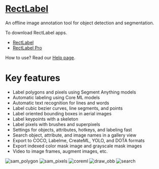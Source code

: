 # [RectLabel](https://rectlabel.com)
An offline image annotation tool for object detection and segmentation.

To download RectLabel apps.
- [RectLabel](https://apps.apple.com/app/id1210181730)
- [RectLabel Pro](https://apps.apple.com/app/id1490990105)

How to use? Read our [Help page](https://rectlabel.com/help/).

# Key features
- Label polygons and pixels using Segment Anything models
- Automatic labeling using Core ML models
- Automatic text recognition for lines and words
- Label cubic bezier curves, line segments, and points
- Label oriented bounding boxes in aerial images
- Label keypoints with a skeleton
- Label pixels with brushes and superpixels
- Settings for objects, attributes, hotkeys, and labeling fast
- Search object, attribute, and image names in a gallery view
- Export to COCO, Labelme, CreateML, YOLO, and DOTA formats
- Export indexed color mask image and grayscale mask images
- Video to image frames, augment images, etc.

![sam_polygon](https://github.com/ryouchinsa/ryouchinsa.github.io/assets/1954306/8ffe1c7e-830c-4a80-8b09-634f0d35c86a)
![sam_pixels](https://github.com/ryouchinsa/ryouchinsa.github.io/assets/1954306/c110f813-c249-4de3-92af-73c721fbd4b9)
![coreml](https://github.com/ryouchinsa/ryouchinsa.github.io/assets/1954306/30969acf-1fdc-4030-909b-46130d6e709d)
![draw_obb](https://github.com/ryouchinsa/ryouchinsa.github.io/assets/1954306/422819be-3fca-46b0-850c-6aa2f60df30c)
![search](https://github.com/ryouchinsa/ryouchinsa.github.io/assets/1954306/9c4d59e6-5b73-4ae5-879d-6f312a9de39f)










